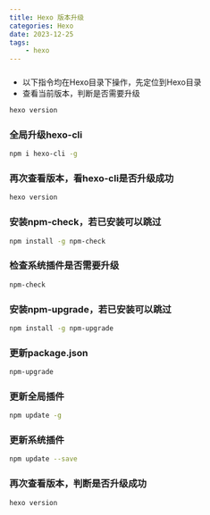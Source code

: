```yaml
---
title: Hexo 版本升级
categories: Hexo
date: 2023-12-25
tags: 
    - hexo
---
```

### 
- 以下指令均在Hexo目录下操作，先定位到Hexo目录  
- 查看当前版本，判断是否需要升级  
```sh
hexo version
```

  
### 全局升级hexo-cli  
```sh
npm i hexo-cli -g 
```
 
  
### 再次查看版本，看hexo-cli是否升级成功  
```sh
hexo version
```

### 安装npm-check，若已安装可以跳过  

```sh
npm install -g npm-check 
```

### 检查系统插件是否需要升级  
```sh
npm-check  
```
 
### 安装npm-upgrade，若已安装可以跳过  

```sh
npm install -g npm-upgrade  
```

### 更新package.json  

```sh
npm-upgrade  
``` 
### 更新全局插件  
```sh
npm update -g  
``` 
### 更新系统插件  
```sh
npm update --save  
```

### 再次查看版本，判断是否升级成功  
```sh
hexo version
```